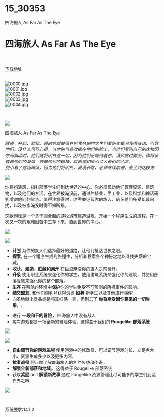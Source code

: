 # 15_30353
四海旅人 As Far As The Eye
# 四海旅人 As Far As The Eye
 <br/></br>
[下载地址](https://www.switch520.cc/article/30353 "下载地址")
<br/></br>

<p><img title="0000.jpg" src="https://www.switch520.cc/muke_img/2022_04_28_97a4a70642c41.jpg" alt="0000.jpg"><br>
<img title="0001.jpg" src="https://www.switch520.cc/muke_img/2022_04_28_260ac9bc2f1fc.jpg" alt="0001.jpg"><br>
<img title="0002.jpg" src="https://www.switch520.cc/muke_img/2022_04_28_4a6ad38874be5.jpg" alt="0002.jpg"><br>
<img title="0003.jpg" src="https://www.switch520.cc/muke_img/2022_04_28_78ca6c36e7c45.jpg" alt="0003.jpg"><br>
<img title="0004.jpg" src="https://www.switch520.cc/muke_img/2022_04_28_d4b9060f9563d.jpg" alt="0004.jpg"></p>
<p>&nbsp;</p>
<p><img src="https://cdn.akamai.steamstatic.com/steam/apps/1119700/extras/introduction.png?t=1650533862"></p>
<p>四海旅人 As Far As The Eye</p>
<p><i>醒来，升起，翱翔。是时候将散落在世界各地的学生们重新聚集到我得身边，引导他们。没什么可担心得，当你的气息吹拂在他们的脸上，当他们看到自己的衣物因你而飘动时，他们就将明白这一切，因为他们正等待着你。清风拂过脚面，你将承载着他们的身体，鼓舞他们的精神，将希望和恒心注入他们的心灵。</i><br>
<i>别小看了这场阵风，因为他们将明白，漫漫长路，必须继续前进，直至到达彼方</i></p>
<p><img src="https://cdn.akamai.steamstatic.com/steam/apps/1119700/extras/thegame.png?t=1650533862"></p>
<p>你将扮演风，指引部落学生们到达世界的中心。你必须帮助他们管理资源，建筑物，以及他们的生活。在世界被淹没前，通过种植业，手工业，以及科学和神话研究增进他们的智慧。值得注意得时，你需要运营你的族人，确保他们免受饥饿困扰，以及被水淹没时得不知所措。</p>
<p>这款游戏是一个基于回合制的游牧城市建造游戏。开始一个程序生成的旅程，在一次又一次的艰难困苦中生存下来，直到世界的中心。</p>
<p><img src="https://cdn.akamai.steamstatic.com/steam/apps/1119700/extras/ezgif-7-9c0a90a2670a.gif?t=1650533862"></p>
<p><img src="https://cdn.akamai.steamstatic.com/steam/apps/1119700/extras/keyfeaturesb.png?t=1650533862"></p>
<ul class="bb_ul">
<li><strong>计划</strong>&nbsp;为你的族人们选择最好的道路，让他们抵达世界之眼。</li>
<li><strong>探索,</strong>&nbsp;在一个程序生成的旅程中，分析和搜索各个神秘之地以寻找失落的宝藏。</li>
<li><strong>收获，建造，贮藏和离开</strong>&nbsp;在巨浪淹没你的族人之前离开。</li>
<li><strong>升级</strong>&nbsp;使用职业系统来强化你的学生，使用建筑系统来强化你的建筑，并使用部落智慧来强化你的整个部落。</li>
<li><strong>生存&nbsp;</strong>在残酷的环境中<strong>保护</strong>你的学生免受不可预测的随机事件的影响。</li>
<li><strong>结交盟友,</strong>&nbsp;和他们谈判以获得资源&nbsp;<strong>招募</strong>&nbsp;新学生以及其他进行事件!</li>
<li>向圣地献上贡品或是将其扫荡一空，但别忘了&nbsp;<strong>你将承受因你带来的一切后果。</strong>.</li>
</ul>
<ul class="bb_ul">
<li>进行&nbsp;<strong>一段和平的冒险，</strong>&nbsp;四海旅人中没有敌人</li>
<li>每次游戏都是一场全新的冒险体验，这得益于我们的<strong>&nbsp;Rougelike 部落系统</strong></li>
</ul>
<p><img src="https://cdn.akamai.steamstatic.com/steam/apps/1119700/extras/ezgif-7-b893586fd839.gif?t=1650533862"></p>
<p><img src="https://cdn.akamai.steamstatic.com/steam/apps/1119700/extras/ADDITIONAL_FEATURES2.png?t=1650533862"></p>
<ul class="bb_ul">
<li><strong>自由调节你的游戏进程</strong>&nbsp;使用游戏中的修改器，可以调节游戏时长、立足点大小、资源生成多少以及更多内容。</li>
<li><strong>故事战役&nbsp;</strong>将让你了解四海旅人的各种传统和传奇。</li>
<li><strong>解锁全新部落和地域。</strong>&nbsp;这得益于 Rougelike 部落系统</li>
<li>获取<strong>奖励&nbsp;</strong>and&nbsp;<strong>解锁新故事&nbsp;</strong>通过 Rougelike 资源管理让尽可能多的学生们到达世界之眼</li>
</ul>
<p><img src="https://cdn.akamai.steamstatic.com/steam/apps/1119700/extras/procedural_start.gif?t=1650533862"></p>
<p>&nbsp;</p>
<p>系统要求:14.1.2</p>



